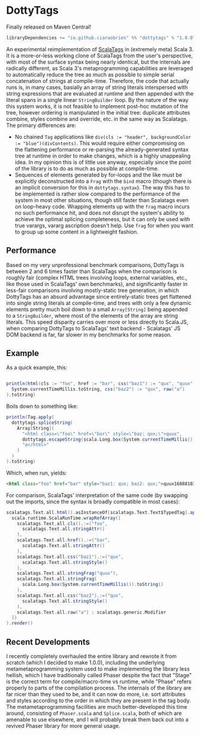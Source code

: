 # DottyTags
Finally released on Maven Central!
```scala
libraryDependencies += "io.github.ciaraobrien" %% "dottytags" % "1.0.0"
```

An experimental reimplementation of [ScalaTags](http://www.lihaoyi.com/scalatags/) in (extremely meta) Scala 3. It is a more-or-less working clone of
ScalaTags from the user's perspective, with most of the surface syntax being nearly identical, but the internals are radically different, as Scala 3's 
metaprogramming capabilities are leveraged to automatically reduce the tree as much as possible to simple serial concatenation of strings at compile-time. 
Therefore, the code that actually runs is, in many cases, basially an array of string literals interspersed with string expressions that are evaluated at runtime 
and then appended with the literal spans in a single linear `StringBuilder` loop. By the nature of the way this system works, it is not feasible to implement
post-hoc mutation of the tree, however ordering is manipulated in the initial tree: duplicate attributes combine, styles combine and override, etc. in
the same way as Scalatags. The primary differences are:

* No chained `Tag` applications like `div(cls := "header", backgroundColor := "blue")(divContents)`. This would require either compromising on the flattening performance
  or re-parsing the already-generated syntax tree at runtime in order to make changes, which is a highly unappealing idea. In my opinion this is of little use anyway,
  especially since the point of the library is to do as much as possible at compile-time.
* Sequences of elements generated by for-loops and the like must be explicitly deconstructed into a `Frag` with the `bind` macro (though there is an implicit conversion for
  this in `dottytags.syntax`). The way this has to be implemented is rather slow compared to the performance of the system in most other situations, though still faster than 
  Scalatags even on loop-heavy code. Wrapping elements up with the `frag` macro incurs no such performance hit, and does not disrupt the system's ability to achieve the optimal
  splicing completeness, but it can only be used with true varargs, vararg ascription doesn't help. Use `frag` for when you want to group up some content in a lightweight fashion.

## Performance
Based on my very unprofessional benchmark comparisons, DottyTags is between 2 and 6 times faster than ScalaTags when
the comparison is roughly fair (complex HTML trees involving loops, external variables, etc., like those used in ScalaTags'
own benchmarks), and significantly faster in less-fair comparisons involving mostly-static tree generation, in which DottyTags has an absurd advantage
since entirely-static trees get flattened into single string literals at compile-time, and trees with only a few dynamic elements pretty much boil down to
a small `Array[String]` being appended to a `StringBuilder`, where most of the elements of the array are string literals. This speed disparity carries over more or
less directly to Scala.JS, when comparing DottyTags to ScalaTags' text backend - Scalatags' JS DOM backend is far, far slower in my benchmarks for some reason.

## Example
As a quick example, this:

```scala

println(html(cls := "foo", href := "bar", css("baz1") := "qux", "quux",
  System.currentTimeMillis.toString, css("baz2") := "qux", raw("a")
).toString)
```
Boils down to something like:
```scala
println(Tag.apply(
  dottytags.spliceString(
    Array[String](
      "<html class=\"foo\" href=\"bar\" style=\"baz: qux;\">quux",
      dottytags.escapeString(scala.Long.box(System.currentTimeMillis()).toString()), 
      "a</html>"
    )
  )
).toString)
```
Which, when run, yields:
```html
<html class="foo" href="bar" style="baz1: qux; baz2: qux;">quux1608810396295a</html>
```
For comparison, ScalaTags' interpretation of the same code (by swapping out the imports, since the syntax is broadly compatible in most cases):
```scala
scalatags.Text.all.html().asInstanceOf[scalatags.Text.Text$TypedTag].apply(
  scala.runtime.ScalaRunTime.wrapRefArray([
    scalatags.Text.all.cls().:=("foo",
      scalatags.Text.all.stringAttr()
    ),
    scalatags.Text.all.href().:=("bar",
      scalatags.Text.all.stringAttr()
    ),
    scalatags.Text.all.css("baz1").:=("qux",
      scalatags.Text.all.stringStyle()
    ),
    scalatags.Text.all.stringFrag("quux"),
    scalatags.Text.all.stringFrag(
      scala.Long.box(System.currentTimeMillis()).toString()
    ),
    scalatags.Text.all.css("baz2").:=("qux",
      scalatags.Text.all.stringStyle()
    ),
    scalatags.Text.all.raw("a") : scalatags.generic.Modifier
  ])
).render()
```

## Recent Developments
I recently completely overhauled the entire library and rewrote it from scratch (which I decided to make 1.0.0), including the 
underlying metametaprogramming system used to make implementing the library less hellish, which I have traditionally called Phaser
despite the fact that "Stage" is the correct term for compile/macro-time vs runtime, while "Phase" refers properly to parts of the 
compilation process. The internals of the library are far nicer than they used to be, and it can now do more, i.e. sort attributes 
and styles according to the order in which they are present in the tag body. The metametaprogramming facilities are much better-developed 
this time around, consisting of `Phaser.scala` and `Splice.scala`, both of which are amenable to use elsewhere, and I will probably 
break them back out into a revived Phaser library for more general usage.